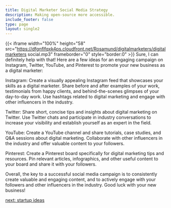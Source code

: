 ```yaml
---
title: Digital Marketer Social Media Strategy
description: Making open-source more accessible.
include_footer: false
type: page
layout: single2
---
```


{{< iframe width="100%" height="58" src="https://dfgnflfqxk4ps.cloudfront.net/Rosamund/digitalmarketers/digitalmarketers social.mp3" frameborder="0" style="border:0" >}}
Sure, I can definitely help with that! Here are a few ideas for an engaging campaign on Instagram, Twitter, YouTube, and Pinterest to promote your new business as a digital marketer:

Instagram: Create a visually appealing Instagram feed that showcases your skills as a digital marketer. Share before and after examples of your work, testimonials from happy clients, and behind-the-scenes glimpses of your day-to-day work. Use hashtags related to digital marketing and engage with other influencers in the industry.

Twitter: Share short, concise tips and insights about digital marketing on Twitter. Use Twitter chats and participate in industry conversations to increase your visibility and establish yourself as an expert in the field.

YouTube: Create a YouTube channel and share tutorials, case studies, and Q&A sessions about digital marketing. Collaborate with other influencers in the industry and offer valuable content to your followers.

Pinterest: Create a Pinterest board specifically for digital marketing tips and resources. Pin relevant articles, infographics, and other useful content to your board and share it with your followers.

Overall, the key to a successful social media campaign is to consistently create valuable and engaging content, and to actively engage with your followers and other influencers in the industry. Good luck with your new business!


<a href="https://workdojos.com/digitalmarketers/startup">next: startup ideas</a>
